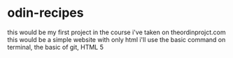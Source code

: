 # odin-recipes

this would be my first project in the course i've taken on theordinprojct.com
this would be a simple website with only html
i'll use the basic command on terminal, the basic of git, HTML 5
